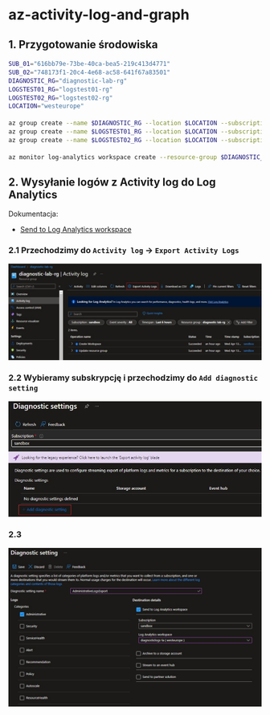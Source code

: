 # az-activity-log-and-graph


## 1. Przygotowanie środowiska
```bash
SUB_01="616bb79e-73be-40ca-bea5-219c413d4771"
SUB_02="748173f1-20c4-4e68-ac58-641f67a83501"
DIAGNOSTIC_RG="diagnostic-lab-rg"
LOGSTEST01_RG="logstest01-rg"
LOGSTEST02_RG="logstest02-rg"
LOCATION="westeurope"

az group create --name $DIAGNOSTIC_RG --location $LOCATION --subscription $SUB_02
az group create --name $LOGSTEST01_RG --location $LOCATION --subscription $SUB_01
az group create --name $LOGSTEST02_RG --location $LOCATION --subscription $SUB_02

az monitor log-analytics workspace create --resource-group $DIAGNOSTIC_RG --workspace-name "diagnosticlogs-la" --location $LOCATION --subscription $SUB_02
```

## 2. Wysyłanie logów z Activity log do Log Analytics
Dokumentacja:
* [Send to Log Analytics workspace](https://docs.microsoft.com/en-us/azure/azure-monitor/essentials/activity-log#send-to-log-analytics-workspace)

### 2.1 Przechodzimy do `Activity log` -> `Export Activity Logs`
![Screen](./img/20220413142425.jpg "Screen")


### 2.2 Wybieramy subskrypcję i przechodzimy do `Add diagnostic setting`
![Screen](./img/20220413142731.jpg "Screen")


### 2.3 
![Screen](./img/20220413143130.jpg "Screen")








<!-- ![Screen](./img/Animation2.gif "Screen")

<details>
  <summary><b><i>Utworzone środowisko</i></b></summary>

![Screen](./img/20210109160110.jpg "Screen")
</details>

```bash
az group delete --name $DIAGNOSTIC_RG --location $LOCATION --subscription $SUB_02
az group delete --name $LOGSTEST01_RG --location $LOCATION --subscription $SUB_01
az group delete --name $LOGSTEST02_RG --location $LOCATION --subscription $SUB_02

```


```bash

az network public-ip create \
    --resource-group $RGROUP \
    --name test-pip \
    --version IPv4 \
    --sku Basic \
    --allocation-method Dynamic

az storage blob list --account-name "diagnosticdemobp" --container-name "insights-activity-logs"
az storage blob list --account-name "diagnosticdemobpallsa" --container-name "insights-activity-logs"
``` -->
